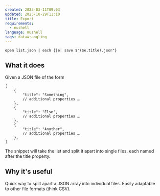 ```yaml
---
created: 2025-03-11T09:03
updated: 2025-10-29T11:10
title: Export
requirements:
  - nushell
language: nushell
tags: datawrangling
---
```


```nushell
open list.json | each {|e| save $"($e.title).json"}
```

## What it does

Given a JSON file of the form

```jsonc
[
	{
		"title": "Something",
		// additional properties …
	},
	{
		"title": "Else",
		// additional properties …
	},
	{
		"title": "Another",
		// additional properties …
	},
]
```

The snippet will take the list and split it apart into single files, each named after the title property.

## Why it's useful
Quick way to split apart a JSON array into individual files. Easily adaptable to other file formats (think CSV).